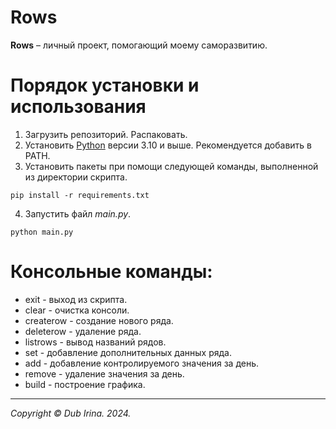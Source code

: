 # Rows 

**Rows** – личный проект, помогающий моему саморазвитию.

# Порядок установки и использования

1. Загрузить репозиторий. Распаковать.
2. Установить [Python](https://www.python.org/downloads/) версии 3.10 и выше. Рекомендуется добавить в PATH.
3. Установить пакеты при помощи следующей команды, выполненной из директории скрипта.
```
pip install -r requirements.txt
```
4. Запустить файл _main.py_.
```
python main.py
``` 

# Консольные команды: 
- exit - выход из скрипта.
- clear - очистка консоли.
- createrow - создание нового ряда.
- deleterow - удаление ряда.
- listrows - вывод названий рядов.
- set - добавление дополнительных данных ряда.
- add - добавление контролируемого значения за день.
- remove - удаление значения за день.
- build - построение графика.

---
_Copyright © Dub Irina. 2024._
